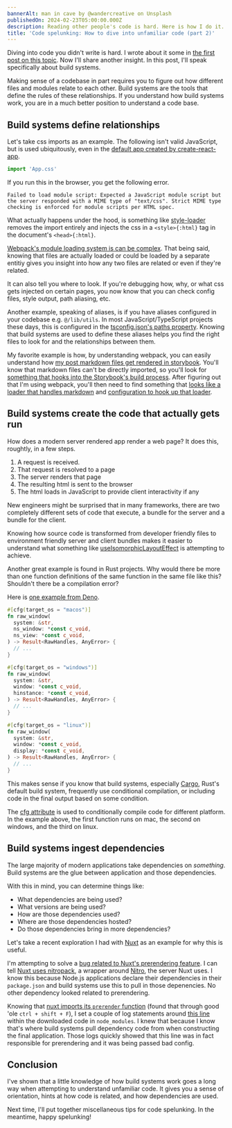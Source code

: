 ```yaml
---
bannerAlt: man in cave by @wandercreative on Unsplash
publishedOn: 2024-02-23T05:00:00.000Z
description: Reading other people's code is hard. Here is how I do it.
title: 'Code spelunking: How to dive into unfamiliar code (part 2)'
---
```


Diving into code you didn't write is hard. I wrote about it some in [the first post on this topic](https://ryanclements.dev/posts/code-spelunking-how-to-dive-into-unfamiliar-code-part-1). Now I'll share another insight. In this post, I'll speak specifically about build systems.

Making sense of a codebase in part requires you to figure out how different files and modules relate to each other. Build systems are the tools that define the rules of these relationships. If you understand how build systems work, you are in a much better position to understand a code base.

## Build systems define relationships

Let's take css imports as an example. The following isn't valid JavaScript, but is used ubiquitously, even in the [default app created by create-react-app](https://github.com/facebook/create-react-app/blob/0a827f69ab0d2ee3871ba9b71350031d8a81b7ae/packages/cra-template-typescript/template/src/App.tsx#L3).

```js
import 'App.css'
```

If you run this in the browser, you get the following error.

```text
Failed to load module script: Expected a JavaScript module script but the server responded with a MIME type of "text/css". Strict MIME type checking is enforced for module scripts per HTML spec.
```

What actually happens under the hood, is something like [style-loader](https://www.npmjs.com/package/style-loader) removes the import entirely and injects the css in a `<style>{:html}` tag in the document's `<head>{:html}`.

[Webpack's module loading system is can be complex](https://webpack.js.org/concepts/loaders/). That being said, knowing that files are actually loaded or could be loaded by a separate entitiy gives you insight into how any two files are related or even if they're related.

It can also tell you where to look. If you're debugging how, why, or what css gets injected on certain pages, you now know that you can check config files, style output, path aliasing, etc.

Another example, speaking of aliases, is if you have aliases configured in your codebase e.g. `@/lib/utils`. In most JavaScript/TypeScript projects these days, this is configured in the [tsconfig.json's paths property](https://www.typescriptlang.org/tsconfig#paths). Knowing that build systems are used to define these aliases helps you find the right files to look for and the relationships between them.

My favorite example is how, by understanding webpack, you can easily understand how [my post markdown files get rendered in storybook](https://ryanclements.dev/posts/seamlessly-using-nextjs-static-props-in-storybook). You'll know that markdown files can't be directly imported, so you'll look for [something that hooks into the Storybook's build process](https://github.com/RyanClementsHax/ryanclements.dev/blob/7c711e8eff1340178572ac59bcc01e8b292eb2d9/.storybook/main.js#L15). After figuring out that I'm using webpack, you'll then need to find something that [looks like a loader that handles markdown](https://github.com/RyanClementsHax/ryanclements.dev/blob/7c711e8eff1340178572ac59bcc01e8b292eb2d9/.storybook/loaders/postLoader.ts) and [configuration to hook up that loader](https://github.com/RyanClementsHax/ryanclements.dev/blob/7c711e8eff1340178572ac59bcc01e8b292eb2d9/.storybook/main.js#L18).

## Build systems create the code that actually gets run

How does a modern server rendered app render a web page? It does this, roughtly, in a few steps.

1. A request is received.
2. That request is resolved to a page
3. The server renders that page
4. The resulting html is sent to the browser
5. The html loads in JavaScript to provide client interactivity if any

New engineers might be surprised that in many frameworks, there are two completely different sets of code that execute, a bundle for the server and a bundle for the client.

Knowing how source code is transformed from developer friendly files to environment friendly server and client bundles makes it easier to understand what something like [useIsomorphicLayoutEffect](https://usehooks-ts.com/react-hook/use-isomorphic-layout-effect) is attempting to achieve.

Another great example is found in Rust projects. Why would there be more than one function definitions of the same function in the same file like this? Shouldn't there be a compilation error?

Here is [one example from Deno](https://github.com/denoland/deno/blob/bcf2156dbfac42d7bc9b0f6cb759a97d27b43a78/ext/webgpu/byow.rs#L54).

```rust
#[cfg(target_os = "macos")]
fn raw_window(
  system: &str,
  ns_window: *const c_void,
  ns_view: *const c_void,
) -> Result<RawHandles, AnyError> {
  // ...
}

#[cfg(target_os = "windows")]
fn raw_window(
  system: &str,
  window: *const c_void,
  hinstance: *const c_void,
) -> Result<RawHandles, AnyError> {
  // ...
}

#[cfg(target_os = "linux")]
fn raw_window(
  system: &str,
  window: *const c_void,
  display: *const c_void,
) -> Result<RawHandles, AnyError> {
  // ...
}
```

This makes sense if you know that build systems, especially [Cargo](https://doc.rust-lang.org/cargo/), Rust's default build system, frequently use conditional compilation, or including code in the final output based on some condition.

The [cfg attribute](https://doc.rust-lang.org/rust-by-example/attribute/cfg.html) is used to conditionally compile code for different platform. In the example above, the first function runs on mac, the second on windows, and the third on linux.

## Build systems ingest dependencies

The large majority of modern applications take dependencies on _something_. Build systems are the glue between application and those dependencies.

With this in mind, you can determine things like:

- What dependencies are being used?
- What versions are being used?
- How are those dependencies used?
- Where are those dependencies hosted?
- Do those dependencies bring in more dependencies?

Let's take a recent exploration I had with [Nuxt](https://nuxt.com/) as an example for why this is useful.

I'm attempting to solve a [bug related to Nuxt's prerendering feature](https://github.com/nuxt/nuxt/issues/25594). I can tell [Nuxt uses nitropack](https://github.com/nuxt/nuxt/blob/ec5d254f417d04e92acd0a716c662637e178f6a6/packages/nuxt/package.json#L92), a wrapper around [Nitro](https://nitro.unjs.io/), the server Nuxt uses. I know this because Node.js applications declare their dependencies in their `package.json` and build systems use this to pull in those depenencies. No other dependency looked related to prerendering.

Knowing that [nuxt imports its `prerender` function](https://github.com/nuxt/nuxt/blob/ec5d254f417d04e92acd0a716c662637e178f6a6/packages/nuxt/src/core/nitro.ts#L7) (found that through good 'ole `ctrl + shift + F`), I set a couple of log statements around [this line](https://github.com/nuxt/nuxt/blob/ec5d254f417d04e92acd0a716c662637e178f6a6/packages/nuxt/src/core/nitro.ts#L501) within the downloaded code in `node_modules`. I knew that because I know that's where build systems pull dependency code from when constructing the final application. Those logs quickly showed that this line was in fact responsible for prerendering and it was being passed bad config.

## Conclusion

I've shown that a little knowledge of how build systems work goes a long way when attempting to understand unfamiliar code. It gives you a sense of orientation, hints at how code is related, and how dependencies are used.

Next time, I'll put together miscellaneous tips for code spelunking. In the meantime, happy spelunking!
